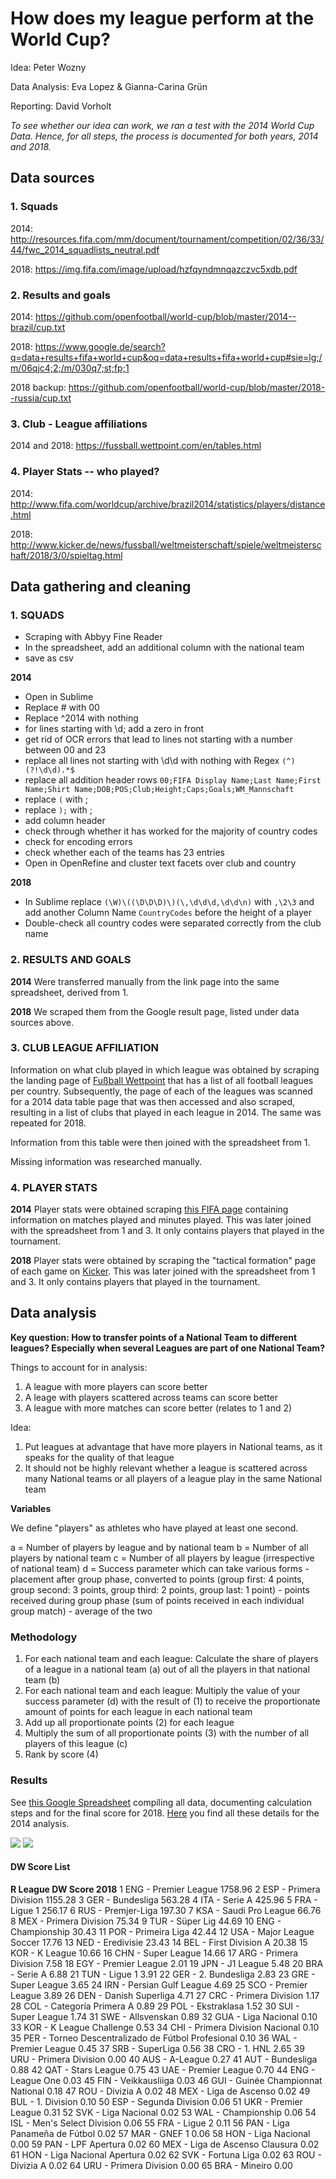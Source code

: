 # How does my league perform at the World Cup?

Idea: Peter Wozny

Data Analysis: Eva Lopez & Gianna-Carina Grün

Reporting: David Vorholt

*To see whether our idea can work, we ran a test with the 2014 World Cup Data. Hence, for all steps, the process is documented for both years, 2014 and 2018.*


## Data sources

### 1. Squads

2014: http://resources.fifa.com/mm/document/tournament/competition/02/36/33/44/fwc_2014_squadlists_neutral.pdf

2018: https://img.fifa.com/image/upload/hzfqyndmnqazczvc5xdb.pdf

### 2. Results and goals
2014: https://github.com/openfootball/world-cup/blob/master/2014--brazil/cup.txt

2018: https://www.google.de/search?q=data+results+fifa+world+cup&oq=data+results+fifa+world+cup#sie=lg;/m/06qjc4;2;/m/030q7;st;fp;1

2018 backup: https://github.com/openfootball/world-cup/blob/master/2018--russia/cup.txt

### 3. Club - League affiliations
2014 and 2018: https://fussball.wettpoint.com/en/tables.html

### 4. Player Stats -- who played?

2014: http://www.fifa.com/worldcup/archive/brazil2014/statistics/players/distance.html

2018: http://www.kicker.de/news/fussball/weltmeisterschaft/spiele/weltmeisterschaft/2018/3/0/spieltag.html

## Data gathering and cleaning

### 1. SQUADS

- Scraping with Abbyy Fine Reader
- In the spreadsheet, add an additional column with the national team
- save as csv

**2014**
- Open in Sublime
- Replace # with 00
- Replace ^2014 with nothing
- for lines starting with \d; add a zero in front
- get rid of OCR errors that lead to lines not starting with a number between 00 and 23
- replace all lines not starting with \d\d with nothing with Regex `(^)(?!\d\d).*$`
- replace all addition header rows `00;FIFA Display Name;Last Name;First Name;Shirt Name;DOB;POS;Club;Height;Caps;Goals;WM_Mannschaft`
- replace `(` with ;
- replace `);` with ;
- add column header
- check through whether it has worked for the majority of country codes
- check for encoding errors
- check whether each of the teams has 23 entries
- Open in OpenRefine and cluster text facets over club and country

**2018**
- In Sublime replace `(\W)\((\D\D\D)\)(\,\d\d\d,\d\d\n)` with `,\2\3` and add another Column Name `CountryCodes` before the height of a player
- Double-check all country codes were separated correctly from the club name


### 2. RESULTS AND GOALS

**2014**
Were transferred manually from the link page into the same spreadsheet, derived from 1.

**2018**
We scraped them from the Google result page, listed under data sources above.

### 3. CLUB LEAGUE AFFILIATION

Information on what club played in which league was obtained by scraping the landing page of [Fußball Wettpoint](https://fussball.wettpoint.com/en/tables.html) that has a list of all football leagues per country. Subsequently, the page of each of the leagues was scanned for a 2014 data table page that was then accessed and also scraped, resulting in a list of clubs that played in each league in 2014. The same was repeated for 2018.

Information from this table were then joined with the spreadsheet from 1.

Missing information was researched manually.

### 4. PLAYER STATS

**2014**
Player stats were obtained scraping [this FIFA page](http://www.fifa.com/worldcup/archive/brazil2014/statistics/players/distance.html) containing information on matches played and minutes played. This was later joined with the spreadsheet from 1 and 3. It only contains players that played in the tournament. 

**2018**
Player stats were obtained by scraping the "tactical formation" page of each game on [Kicker](http://www.kicker.de/news/fussball/weltmeisterschaft/spiele/weltmeisterschaft/2018/1/0/spieltag.html). This was later joined with the spreadsheet from 1 and 3. It only contains players that played in the tournament. 

## Data analysis

**Key question: How to transfer points of a National Team to different leagues? Especially when several Leagues are part of one National Team?**

Things to account for in analysis:
1. A league with more players can score better
2. A leage with players scattered across teams can score better 
3. A league with more matches can score better (relates to 1 and 2)

Idea:
1. Put leagues at advantage that have more players in National teams, as it speaks for the quality of that league
2. It should not be highly relevant whether a league is scattered across many National teams or all players of a league play in the same National team

**Variables**

We define "players" as athletes who have played at least one second. 

a = Number of players by league and by national team
b = Number of all players by national team
c = Number of all players by league (irrespective of national team)
d = Success parameter
	which can take various forms
	- placement after group phase, converted to points (group first: 4 points, group second: 3 points, group third: 2 points, group last: 1 point)
	- points received during group phase (sum of points received in each individual group match)
	- average of the two

### Methodology

1. For each national team and each league: Calculate the share of players of a league in a national team (a) out of all the players in that national team (b)
2. For each national team and each league: Multiply the value of your success parameter (d) with the result of (1) to receive the proportionate amount of points for each league in each national team
3. Add up all proportionate points (2) for each league 
4. Multiply the sum of all proportionate points (3) with the number of all players of this league (c)
5. Rank by score (4)


### Results

See [this Google Spreadsheet](https://docs.google.com/spreadsheets/d/1KpNHVYXjeMxnSwtzpqraQVo8KcoRE9KiNE2Nd7X6Nq4/edit?usp=sharing) compiling all data, documenting calculation steps and for the final score for 2018. [Here](https://docs.google.com/spreadsheets/d/1WlHbR9yEpG0FdC25jVhXChNB2XwxODd-Dz7_-xxbFwo/edit?usp=sharing) you find all these details for the 2014 analysis.

![](DW-Score-2018.png)
![](DW-Score-Comparison-2018-2014.png)

#### DW Score List

**R		League					DW Score 2018**
1		ENG - Premier League		1758.96
2		ESP - Primera Division		1155.28
3		GER - Bundesliga			563.28
4		ITA - Serie A				425.96
5		FRA - Ligue 1				256.17
6		RUS - Premjer-Liga			197.30
7		KSA - Saudi Pro League		66.76
8		MEX - Primera Division		75.34
9		TUR - Süper Lig				44.69
10		ENG - Championship			30.43
11		POR - Primeira Liga			42.44
12		USA - Major League Soccer	17.76
13		NED - Eredivisie			23.43
14		BEL - First Division A		20.38
15		KOR - K League				10.66
16		CHN - Super League			14.66
17		ARG - Primera Division		7.58
18		EGY - Premier League		2.01
19		JPN - J1 League				5.48
20		BRA - Serie A				6.88
21		TUN - Ligue 1				3.91
22		GER - 2. Bundesliga			2.83
23		GRE - Super League			3.65
24		IRN - Persian Gulf League	4.69
25		SCO - Premier League		3.89
26		DEN - Danish Superliga		4.71
27		CRC - Primera Division		1.17
28		COL - Categoría Primera A	0.89
29		POL - Ekstraklasa			1.52
30		SUI - Super League			1.74
31		SWE - Allsvenskan			0.89
32		GUA - Liga Nacional			0.10
33		KOR - K League Challenge	0.53
34		CHI - Primera Division Nacional	0.10
35		PER - Torneo Descentralizado de Fútbol Profesional	0.10
36		WAL - Premier League		0.45
37		SRB - SuperLiga				0.56
38		CRO - 1. HNL				2.65
39		URU - Primera Division		0.00
40		AUS - A-League				0.27
41		AUT - Bundesliga			0.88
42		QAT - Stars League			0.75
43		UAE - Premier League		0.70
44		ENG - League One			0.03
45		FIN - Veikkausliiga			0.03
46		GUI - Guinée Championnat National	0.18
47		ROU - Divizia A				0.02
48		MEX - Liga de Ascenso		0.02
49		BUL - 1. Division			0.10
50		ESP - Segunda Division		0.06
51		UKR - Premier League		0.31
52		SVK - Liga Nacional			0.02
53		WAL - Championship			0.06
54		ISL - Men's Select Division	0.06
55		FRA - Ligue 2				0.11
56		PAN - Liga Panameña de Fútbol	0.02
57		MAR - GNEF 1				0.06
58		HON - Liga Nacional			0.00
59		PAN - LPF Apertura			0.02
60		MEX - Liga de Ascenso Clausura	0.02
61		HON - Liga Nacional Apertura	0.02
62		SVK - Fortuna Liga			0.02
63		ROU - Divizia A				0.02
64		URU - Primera Division		0.00
65		BRA - Mineiro				0.00
